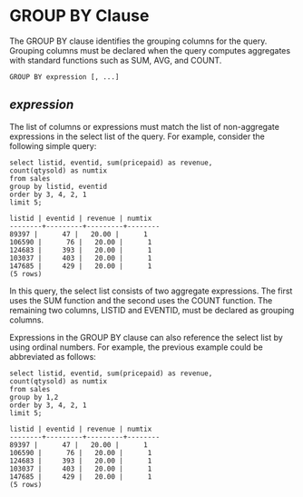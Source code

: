 # GROUP BY Clause<a name="r_GROUP_BY_clause"></a>

The GROUP BY clause identifies the grouping columns for the query\. Grouping columns must be declared when the query computes aggregates with standard functions such as SUM, AVG, and COUNT\.

```
GROUP BY expression [, ...]
```

## *expression*<a name="r_GROUP_BY_clause-expression"></a>

The list of columns or expressions must match the list of non\-aggregate expressions in the select list of the query\. For example, consider the following simple query:

```
select listid, eventid, sum(pricepaid) as revenue,
count(qtysold) as numtix
from sales
group by listid, eventid
order by 3, 4, 2, 1
limit 5;

listid | eventid | revenue | numtix
--------+---------+---------+--------
89397 |      47 |   20.00 |      1
106590 |      76 |   20.00 |      1
124683 |     393 |   20.00 |      1
103037 |     403 |   20.00 |      1
147685 |     429 |   20.00 |      1
(5 rows)
```

In this query, the select list consists of two aggregate expressions\. The first uses the SUM function and the second uses the COUNT function\. The remaining two columns, LISTID and EVENTID, must be declared as grouping columns\.

Expressions in the GROUP BY clause can also reference the select list by using ordinal numbers\. For example, the previous example could be abbreviated as follows:

```
select listid, eventid, sum(pricepaid) as revenue,
count(qtysold) as numtix
from sales
group by 1,2
order by 3, 4, 2, 1
limit 5;

listid | eventid | revenue | numtix
--------+---------+---------+--------
89397 |      47 |   20.00 |      1
106590 |      76 |   20.00 |      1
124683 |     393 |   20.00 |      1
103037 |     403 |   20.00 |      1
147685 |     429 |   20.00 |      1
(5 rows)
```